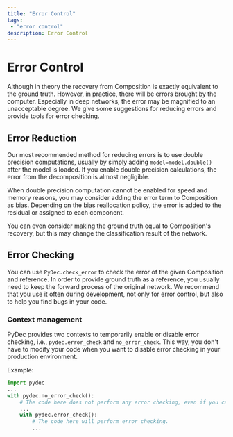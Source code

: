 ```yaml
---
title: "Error Control"
tags: 
 - "error control"
description: Error Control
---
```

# Error Control

Although in theory the recovery from Composition is exactly equivalent to the ground truth. However, in practice, there will be errors brought by the computer. Especially in deep networks, the error may be magnified to an unacceptable degree. We give some suggestions for reducing errors and provide tools for error checking.

## Error Reduction

Our most recommended method for reducing errors is to use double precision computations, usually by simply adding `model=model.double()` after the model is loaded. If you enable double precision calculations, the error from the decomposition is almost negligible.

When double precision computation cannot be enabled for speed and memory reasons, you may consider adding the error term to Composition as bias. Depending on the bias reallocation policy, the error is added to the residual or assigned to each component.

You can even consider making the ground truth equal to Composition's recovery, but this may change the classification result of the network.

## Error Checking
You can use `PyDec.check_error` to check the error of the given Composition and reference. In order to provide ground truth as a reference, you usually need to keep the forward process of the original network. We recommend that you use it often during development, not only for error control, but also to help you find bugs in your code.

### Context management

PyDec provides two contexts to temporarily enable or disable error checking, i.e., `pydec.error_check` and `no_error_check`. This way, you don't have to modify your code when you want to disable error checking in your production environment.

Example:
```python
import pydec
...
with pydec.no_error_check():
    # The code here does not perform any error checking, even if you call `pydec.check_error`.
    ...
    with pydec.error_check():
        # The code here will perform error checking.
        ...
```